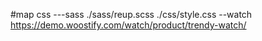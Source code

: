 #map css
---sass ./sass/reup.scss ./css/style.css --watch 
https://demo.woostify.com/watch/product/trendy-watch/
